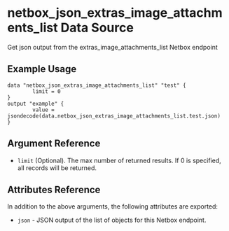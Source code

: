 # netbox\_json\_extras\_image\_attachments\_list Data Source

Get json output from the extras_image_attachments_list Netbox endpoint

## Example Usage

```hcl
data "netbox_json_extras_image_attachments_list" "test" {
        limit = 0
}
output "example" {
        value = jsondecode(data.netbox_json_extras_image_attachments_list.test.json)
}
```

## Argument Reference

* ``limit`` (Optional). The max number of returned results. If 0 is specified, all records will be returned.

## Attributes Reference

In addition to the above arguments, the following attributes are exported:
* ``json`` - JSON output of the list of objects for this Netbox endpoint.

